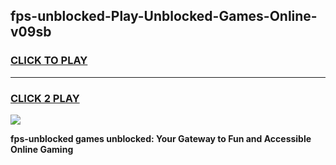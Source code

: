 
## fps-unblocked-Play-Unblocked-Games-Online-v09sb
<h3>
<a href="https://premium76.site?title=fps-unblocked&ref=25A">CLICK TO PLAY</a></h3>
<hr>

<h3>
<a href="https://premium76.site?title=fps-unblocked&ref=25A">CLICK 2 PLAY</a>
  
</h3>

<a href="https://premium76.site?title=fps-unblocked&ref=25A"><img src="https://clearcache.store/games.png"></a>


**fps-unblocked games unblocked: Your Gateway to Fun and Accessible Online Gaming**
